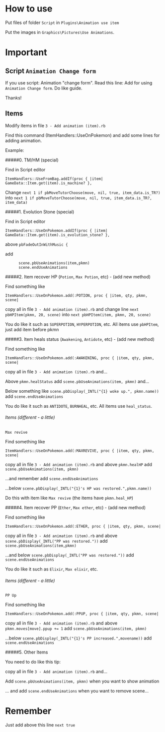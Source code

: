 # How to use
Put files of folder `Script` in `Plugins\Animation use item`

Put the images in `Graphics\Pictures\Use Animations`.
# Important
## Script `Animation Change form`
If you use script: Animation "change form". Read this line: Add for using `Animation Change form`. Do like guide.

Thanks!
## Items
Modify items in file `3 - Add animation (item).rb`

Find this command (ItemHandlers::UseOnPokemon) and add some lines for adding animation.

Example:

#####0. TM/HM (special)

Find in Script editor

`ItemHandlers::UseFromBag.addIf(proc { |item| GameData::Item.get(item).is_machine? },`

Change `next 1 if pbMoveTutorChoose(move, nil, true, item_data.is_TR?)` into `next 1 if pbMoveTutorChoose(move, nil, true, item_data.is_TR?, item_data)`

#####1. Evolution Stone (special)

Find in Script editor

`ItemHandlers::UseOnPokemon.addIf(proc { |item| GameData::Item.get(item).is_evolution_stone? },`

above `pbFadeOutInWithMusic {`

add
```
      scene.pbUseAnimations(item,pkmn)
      scene.endUseAnimations
```

#####2. Item recover HP (`Potion`, `Max Potion`, etc) - (add new method)

Find something like

`ItemHandlers::UseOnPokemon.add(:POTION, proc { |item, qty, pkmn, scene|`

copy all in file `3 - Add animation (item).rb` and change line `next pbHPItem(pkmn, 20, scene)` into `next pbHPItem(item, pkmn, 20, scene)`

You do like it such as `SUPERPOTION`, `HYPERPOTION`, etc. All items use `pbHPItem`, just add item before pkmn

#####3. Item heals status (`Awakening`, `Antidote`, etc) - (add new method)

Find something like

`ItemHandlers::UseOnPokemon.add(:AWAKENING, proc { |item, qty, pkmn, scene|`

copy all in file `3 - Add animation (item).rb` and...

Above `pkmn.healStatus` add `scene.pbUseAnimations(item, pkmn)` and...

Below something like `scene.pbDisplay(_INTL("{1} woke up.", pkmn.name))` add `scene.endUseAnimations`

You do like it such as `ANTIDOTE`, `BURNHEAL`, etc. All items use `heal_status`.
###### Items (different - a little)

`Max revive`

Find something like

`ItemHandlers::UseOnPokemon.add(:MAXREVIVE, proc { |item, qty, pkmn, scene|`

copy all in file `3 - Add animation (item).rb` and above `pkmn.healHP` add `scene.pbUseAnimations(item, pkmn)`

...and remember add `scene.endUseAnimations`

...below `scene.pbDisplay(_INTL("{1}'s HP was restored.",pkmn.name))`

Do this with item like `Max revive` (the items have `pkmn.heal_HP`)

#####4. Item recover PP (`Ether`, `Max ether`, etc) - (add new method)

Find something like

`ItemHandlers::UseOnPokemon.add(:ETHER, proc { |item, qty, pkmn, scene|`

copy all in file `3 - Add animation (item).rb` and above `scene.pbDisplay(_INTL("PP was restored."))` add `scene.pbUseAnimations(item,pkmn)`

...and below `scene.pbDisplay(_INTL("PP was restored."))` add `scene.endUseAnimations`

You do like it such as `Elixir`, `Max elixir`, etc.

###### Items (different - a little)
`PP Up`

Find something like

`ItemHandlers::UseOnPokemon.add(:PPUP, proc { |item, qty, pkmn, scene|`

copy all in file `3 - Add animation (item).rb` and above `pkmn.moves[move].ppup += 1` add `scene.pbUseAnimations(item, pkmn)`

...below `scene.pbDisplay(_INTL("{1}'s PP increased.",movename))` add `scene.endUseAnimations`

#####5. Other Items

You need to do like this tip:

copy all in file `3 - Add animation (item).rb` and...

Add `scene.pbUseAnimations(item, pkmn)` when you want to show animation

... and add `scene.endUseAnimations` when you want to remove scene...

# Remember  
Just add above this line `next true`
